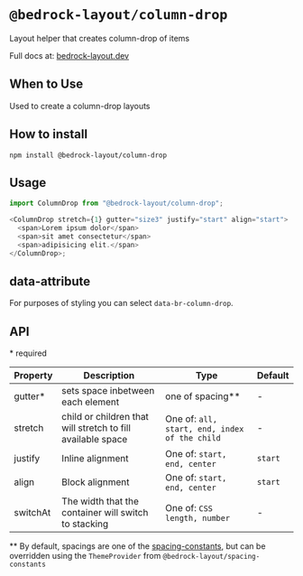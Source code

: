 # `@bedrock-layout/column-drop`

Layout helper that creates column-drop of items

Full docs at: [bedrock-layout.dev](https://bedrock-layout.dev/)

## When to Use

Used to create a column-drop layouts

## How to install

`npm install @bedrock-layout/column-drop`

## Usage

```javascript
import ColumnDrop from "@bedrock-layout/column-drop";

<ColumnDrop stretch={1} gutter="size3" justify="start" align="start">
  <span>Lorem ipsum dolor</span>
  <span>sit amet consectetur</span>
  <span>adipisicing elit.</span>
</ColumnDrop>;
```

## data-attribute

For purposes of styling you can select `data-br-column-drop`.

## API

\* required

| Property | Description                                                 | Type                                          | Default |
| -------- | ----------------------------------------------------------- | --------------------------------------------- | ------- |
| gutter\* | sets space inbetween each element                           | one of spacing\*\*                            | -       |
| stretch  | child or children that will stretch to fill available space | One of: `all, start, end, index of the child` | -       |
| justify  | Inline alignment                                            | One of: `start, end, center`                  | `start` |
| align    | Block alignment                                             | One of: `start, end, center`                  | `start` |
| switchAt | The width that the container will switch to stacking        | One of: `CSS length, number`                  | -       |

\*\* By default, spacings are one of the [spacing-constants](https://github.com/Bedrock-Layouts/Bedrock/tree/main/packages/spacing-constants), but can be overridden using the `ThemeProvider` from `@bedrock-layout/spacing-constants`
